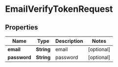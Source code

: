 

# EmailVerifyTokenRequest


## Properties

| Name | Type | Description | Notes |
|------------ | ------------- | ------------- | -------------|
|**email** | **String** | email |  [optional] |
|**password** | **String** | password |  [optional] |



